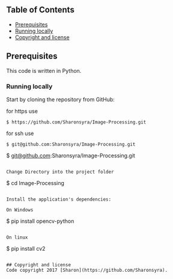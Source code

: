 ## Table of Contents
- [Prerequisites](#prerequisites)
- [Running locally](#running-locally)
- [Copyright and license](#copyright-and-license)

## Prerequisites
This code is written in Python.

### Running locally
Start by cloning the repository from GitHub:

for https use
```
$ https://github.com/Sharonsyra/Image-Processing.git
```

for ssh use
```
$ git@github.com:Sharonsyra/Image-Processing.git
```
$ git@github.com:Sharonsyra/Image-Processing.git
```

Change Directory into the project folder
```
$ cd Image-Processing
```

Install the application's dependencies:

On Windows

```
$ pip install opencv-python
```

On linux

```
$ pip install cv2
```

## Copyright and license
Code copyright 2017 [Sharon](https://github.com/Sharonsyra).
